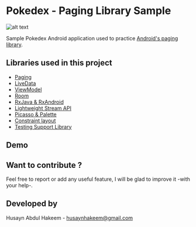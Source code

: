 # Pokedex - Paging Library Sample
![alt text](https://github.com/Husaynhakeem/Paging-Library-Sample/blob/master/app/src/main/res/drawable/pokedex.png)

Sample Pokedex Android application used to practice [Android's paging library](https://developer.android.com/topic/libraries/architecture/paging.html#overview).


## Libraries used in this project
- [Paging](https://developer.android.com/topic/libraries/architecture/paging.html#overview)
- [LiveData](https://developer.android.com/topic/libraries/architecture/livedata.html)
- [ViewModel](https://developer.android.com/topic/libraries/architecture/viewmodel.html)
- [Room](https://developer.android.com/topic/libraries/architecture/room.html)
- [RxJava & RxAndroid](https://github.com/ReactiveX/RxAndroid)
- [Lightweight Stream API](https://github.com/aNNiMON/Lightweight-Stream-API)
- [Picasso & Palette](https://github.com/florent37/PicassoPalette)
- [Constraint layout](https://developer.android.com/training/constraint-layout/index.html)
- [Testing Support Library](https://developer.android.com/topic/libraries/testing-support-library/index.html)


## Demo


## Want to contribute ?
Feel free to report or add any useful feature, I will be glad to improve it -with your help-.


## Developed by
Husayn Abdul Hakeem - [husaynhakeem@gmail.com](husaynhakeem@gmail.com)
